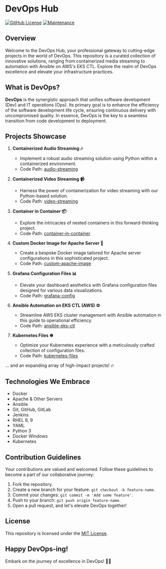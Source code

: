 # DevOps Hub

<!--![DevOps Logo](https://example.com/devops-logo.png)-->

[![GitHub License](https://img.shields.io/badge/license-MIT-blue.svg)](LICENSE)
[![Maintenance](https://img.shields.io/badge/Maintained-Yes-green.svg)](https://github.com/yourusername/devops-repo)

## Overview

Welcome to the DevOps Hub, your professional gateway to cutting-edge projects in the world of DevOps. This repository is a curated collection of innovative solutions, ranging from containerized media streaming to automation with Ansible on AWS's EKS CTL. Explore the realm of DevOps excellence and elevate your infrastructure practices.

## What is DevOps?

**DevOps** is the synergistic approach that unifies software development (Dev) and IT operations (Ops). Its primary goal is to enhance the efficiency of the software development life cycle, ensuring continuous delivery with uncompromised quality. In essence, DevOps is the key to a seamless transition from code development to deployment.

## Projects Showcase

1. **Containerized Audio Streaming 🎶**
   - Implement a robust audio streaming solution using Python within a containerized environment.
   - Code Path: [audio-streaming](/audio-streaming)

2. **Containerized Video Streaming 📹**
   - Harness the power of containerization for video streaming with our Python-based solution.
   - Code Path: [video-streaming](/video-streaming)

3. **Container in Container 📦**
   - Explore the intricacies of nested containers in this forward-thinking project.
   - Code Path: [container-in-container](/container-in-container)

4. **Custom Docker Image for Apache Server 🐳**
   - Create a bespoke Docker image tailored for Apache server configurations in this sophisticated project.
   - Code Path: [custom-apache-image](/custom-apache-image)

5. **Grafana Configuration Files 📊**
   - Elevate your dashboard aesthetics with Grafana configuration files designed for various data visualizations.
   - Code Path: [grafana-config](/grafana-config)

6. **Ansible Automation on EKS CTL (AWS) ⚙️**
   - Streamline AWS EKS cluster management with Ansible automation in this guide to operational efficiency.
   - Code Path: [ansible-eks-ctl](/ansible-eks-ctl)

7. **Kubernetes Files ☸️**
   - Optimize your Kubernetes experience with a meticulously crafted collection of configuration files.
   - Code Path: [kubernetes-files](/kubernetes-files)

... and an expanding array of high-impact projects! 🔥

## Technologies We Embrace

- Docker
- Apache & Other Servers
- Ansible
- Git, GitHub, GitLab
- Jenkins
- RHEL 8, 9
- YAML
- Python 3
- Docker Windows
- Kubernetes

## Contribution Guidelines

Your contributions are valued and welcomed. Follow these guidelines to become a part of our collaborative journey:

1. Fork the repository.
2. Create a new branch for your feature: `git checkout -b feature-name`.
3. Commit your changes: `git commit -m 'Add some feature'`.
4. Push to your branch: `git push origin feature-name`.
5. Open a pull request, and let's elevate DevOps together!

## License

This repository is licensed under the [MIT License](LICENSE).

## Happy DevOps-ing!
Embark on the journey of excellence in DevOps! 💼✨
